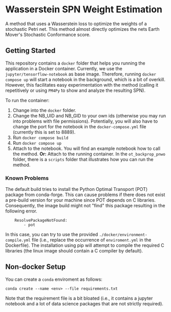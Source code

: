 # Wasserstein SPN Weight Estimation
A method that uses a Wasserstein loss to optimize the weights of a stochastic Petri net. This method almost directly optimizes the nets Earth Mover's Stochastic Conformance score.

## Getting Started
This repository contains a `docker` folder that helps you running the application in a Docker container.
Currently, we use the `jupyter/tensorflow-notebook` as base image. Therefore, running `docker compose up` will start a notebook in the background, which is a bit of overkill.
However, this facilitates easy experimentation with the method (calling it repetitively or using `PM4Py` to show and analyze the resulting SPN).

To run the container:

1. Change into the `docker` folder.
2. Change the NB_UID and NB_GID to your own ids (otherwise you may run into problems with file permissions). Potentially, you will also have to change the port for the notebook in the `docker-compose.yml` file (currently this is set to 8889).
3. Run `docker compose build`
4. Run `docker compose up`
5. Attach to the notebook. You will find an example notebook how to call the method. **Or:** Attach to the running container. In the `ot_backprop_pnwo` folder, there is a `scripts` folder that illustrates how you can run the method.

### Known Problems
The default build tries to install the Python Optimal Transport (POT) package from conda-forge. 
This can cause problems if there does not exist a pre-build version for your machine since POT depends on C libraries. 
Consequently, the image build might not "find" this package resulting in the following error.

        ResolvePackageNotFound:
            - pot

In this case, you can try to use the provided `./docker/environment-compile.yml` file (i.e., replace the occurrence of `enviroment.yml` in the Dockerfile).
The installation using pip will attempt to compile the required C libraries (the linux image should contain a C compiler by default).

## Non-docker Setup
You can create a `conda` enviroment as follows:

    conda create --name <env> --file requirements.txt

Note that the requirement file is a bit bloated (i.e., it contains a jupyter notebook and a lot of data science packages that are not strictly required).
